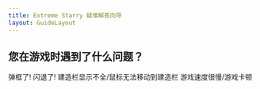 ```yaml
---
title: Extreme Starry 疑难解答向导
layout: GuideLayout
---
```


## 您在游戏时遇到了什么问题？

<GuideButton to="/FAQ/Problem/Dialog/">弹框了!</GuideButton>
<GuideButton to="/FAQ/Problem/Crash/">闪退了!</GuideButton>
<GuideButton to="/FAQ/Error/DDRAW">建造栏显示不全/鼠标无法移动到建造栏</GuideButton>
<GuideButton to="/FAQ/Problem/Slow/">游戏速度很慢/游戏卡顿</GuideButton>
